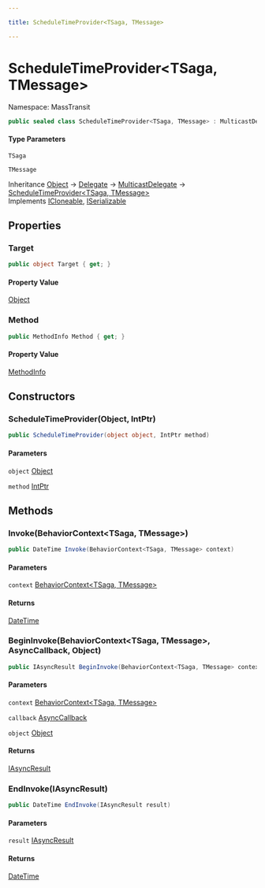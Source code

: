 ```yaml
---

title: ScheduleTimeProvider<TSaga, TMessage>

---
```


# ScheduleTimeProvider\<TSaga, TMessage\>

Namespace: MassTransit

```csharp
public sealed class ScheduleTimeProvider<TSaga, TMessage> : MulticastDelegate, ICloneable, ISerializable
```

#### Type Parameters

`TSaga`<br/>

`TMessage`<br/>

Inheritance [Object](https://learn.microsoft.com/en-us/dotnet/api/system.object) → [Delegate](https://learn.microsoft.com/en-us/dotnet/api/system.delegate) → [MulticastDelegate](https://learn.microsoft.com/en-us/dotnet/api/system.multicastdelegate) → [ScheduleTimeProvider\<TSaga, TMessage\>](../masstransit/scheduletimeprovider-2)<br/>
Implements [ICloneable](https://learn.microsoft.com/en-us/dotnet/api/system.icloneable), [ISerializable](https://learn.microsoft.com/en-us/dotnet/api/system.runtime.serialization.iserializable)

## Properties

### **Target**

```csharp
public object Target { get; }
```

#### Property Value

[Object](https://learn.microsoft.com/en-us/dotnet/api/system.object)<br/>

### **Method**

```csharp
public MethodInfo Method { get; }
```

#### Property Value

[MethodInfo](https://learn.microsoft.com/en-us/dotnet/api/system.reflection.methodinfo)<br/>

## Constructors

### **ScheduleTimeProvider(Object, IntPtr)**

```csharp
public ScheduleTimeProvider(object object, IntPtr method)
```

#### Parameters

`object` [Object](https://learn.microsoft.com/en-us/dotnet/api/system.object)<br/>

`method` [IntPtr](https://learn.microsoft.com/en-us/dotnet/api/system.intptr)<br/>

## Methods

### **Invoke(BehaviorContext\<TSaga, TMessage\>)**

```csharp
public DateTime Invoke(BehaviorContext<TSaga, TMessage> context)
```

#### Parameters

`context` [BehaviorContext\<TSaga, TMessage\>](../masstransit/behaviorcontext-2)<br/>

#### Returns

[DateTime](https://learn.microsoft.com/en-us/dotnet/api/system.datetime)<br/>

### **BeginInvoke(BehaviorContext\<TSaga, TMessage\>, AsyncCallback, Object)**

```csharp
public IAsyncResult BeginInvoke(BehaviorContext<TSaga, TMessage> context, AsyncCallback callback, object object)
```

#### Parameters

`context` [BehaviorContext\<TSaga, TMessage\>](../masstransit/behaviorcontext-2)<br/>

`callback` [AsyncCallback](https://learn.microsoft.com/en-us/dotnet/api/system.asynccallback)<br/>

`object` [Object](https://learn.microsoft.com/en-us/dotnet/api/system.object)<br/>

#### Returns

[IAsyncResult](https://learn.microsoft.com/en-us/dotnet/api/system.iasyncresult)<br/>

### **EndInvoke(IAsyncResult)**

```csharp
public DateTime EndInvoke(IAsyncResult result)
```

#### Parameters

`result` [IAsyncResult](https://learn.microsoft.com/en-us/dotnet/api/system.iasyncresult)<br/>

#### Returns

[DateTime](https://learn.microsoft.com/en-us/dotnet/api/system.datetime)<br/>
